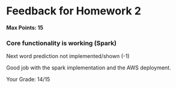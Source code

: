 # Feedback for Homework 2
**Max Points: 15**

### Core functionality is working (Spark)
Next word prediction not implemented/shown (-1)

Good job with the spark implementation and the AWS deployment. 

Your Grade: 14/15